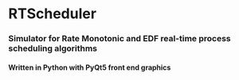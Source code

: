 # RTScheduler
### Simulator for Rate Monotonic and EDF real-time process scheduling algorithms
#### Written in Python with PyQt5 front end graphics
